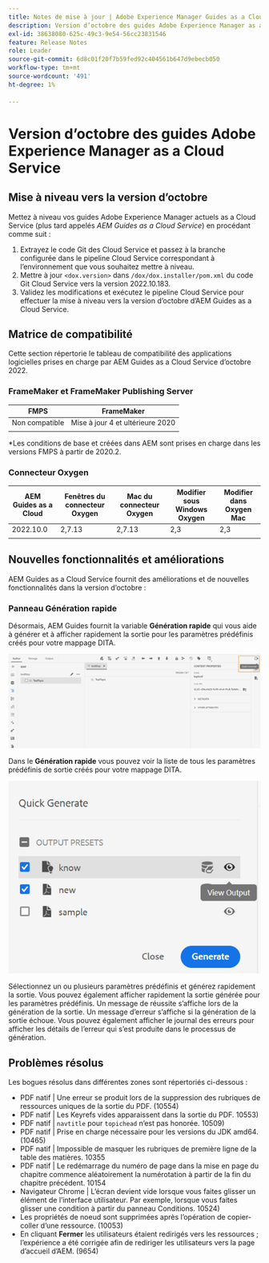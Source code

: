 ```yaml
---
title: Notes de mise à jour | Adobe Experience Manager Guides as a Cloud Service, version d’octobre 2022
description: Version d’octobre des guides Adobe Experience Manager as a Cloud Service
exl-id: 38638080-625c-49c3-9e54-56cc23831546
feature: Release Notes
role: Leader
source-git-commit: 6d8c01f20f7b59fed92c404561b647d9ebecb050
workflow-type: tm+mt
source-wordcount: '491'
ht-degree: 1%

---
```


# Version d’octobre des guides Adobe Experience Manager as a Cloud Service

## Mise à niveau vers la version d’octobre

Mettez à niveau vos guides Adobe Experience Manager actuels as a Cloud Service (plus tard appelés *AEM Guides as a Cloud Service*) en procédant comme suit :
1. Extrayez le code Git des Cloud Service et passez à la branche configurée dans le pipeline Cloud Service correspondant à l’environnement que vous souhaitez mettre à niveau.
1. Mettre à jour `<dox.version>` dans `/dox/dox.installer/pom.xml` du code Git Cloud Service vers la version 2022.10.183.
1. Validez les modifications et exécutez le pipeline Cloud Service pour effectuer la mise à niveau vers la version d’octobre d’AEM Guides as a Cloud Service.

## Matrice de compatibilité

Cette section répertorie le tableau de compatibilité des applications logicielles prises en charge par AEM Guides as a Cloud Service d’octobre 2022.

### FrameMaker et FrameMaker Publishing Server

| FMPS | FrameMaker |
| --- | --- |
| Non compatible | Mise à jour 4 et ultérieure 2020 |
| | |

*Les conditions de base et créées dans AEM sont prises en charge dans les versions FMPS à partir de 2020.2.

### Connecteur Oxygen

| AEM Guides as a Cloud | Fenêtres du connecteur Oxygen | Mac du connecteur Oxygen | Modifier sous Windows Oxygen | Modifier dans Oxygen Mac |
| --- | --- | --- | --- | --- |
| 2022.10.0 | 2,7.13 | 2,7.13 | 2,3 | 2,3 |
|  |  |  |  |


## Nouvelles fonctionnalités et améliorations

AEM Guides as a Cloud Service fournit des améliorations et de nouvelles fonctionnalités dans la version d’octobre :


### Panneau Génération rapide

Désormais, AEM Guides fournit la variable **Génération rapide** qui vous aide à générer et à afficher rapidement la sortie pour les paramètres prédéfinis créés pour votre mappage DITA.

![Icône de génération rapide](assets/quick-generate-icon.png)

Dans le **Génération rapide** vous pouvez voir la liste de tous les paramètres prédéfinis de sortie créés pour votre mappage DITA.

![Panneau Génération rapide](assets/quick-generate-panel.png)

Sélectionnez un ou plusieurs paramètres prédéfinis et générez rapidement la sortie. Vous pouvez également afficher rapidement la sortie générée pour les paramètres prédéfinis. Un message de réussite s’affiche lors de la génération de la sortie. Un message d’erreur s’affiche si la génération de la sortie échoue. Vous pouvez également afficher le journal des erreurs pour afficher les détails de l’erreur qui s’est produite dans le processus de génération.


## Problèmes résolus

Les bogues résolus dans différentes zones sont répertoriés ci-dessous :

* PDF natif | Une erreur se produit lors de la suppression des rubriques de ressources uniques de la sortie du PDF. (10554)
* PDF natif | Les Keyrefs vides apparaissent dans la sortie du PDF. 10553)
* PDF natif | `navtitle` pour `topichead` n’est pas honorée. 10509)
* PDF natif | Prise en charge nécessaire pour les versions du JDK amd64. (10465)
* PDF natif | Impossible de masquer les rubriques de première ligne de la table des matières. 10355
* PDF natif | Le redémarrage du numéro de page dans la mise en page du chapitre commence aléatoirement la numérotation à partir de la fin du chapitre précédent. 10154
* Navigateur Chrome | L’écran devient vide lorsque vous faites glisser un élément de l’interface utilisateur. Par exemple, lorsque vous faites glisser une condition à partir du panneau Conditions. 10524)
* Les propriétés de noeud sont supprimées après l’opération de copier-coller d’une ressource. (10053)
* En cliquant  **Fermer** les utilisateurs étaient redirigés vers les ressources ; l’expérience a été corrigée afin de rediriger les utilisateurs vers la page d’accueil d’AEM. (9654)
